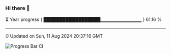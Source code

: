 ### Hi there 👋

⏳ Year progress { ██████████████████▁▁▁▁▁▁▁▁▁▁▁▁ } 61.16 %

---

⏰ Updated on Sun, 11 Aug 2024 20:37:16 GMT

![Progress Bar CI](https://github.com/IshwaranRudhara/GIT-ACTION/workflows/Progress%20Bar%20CI/badge.svg)
